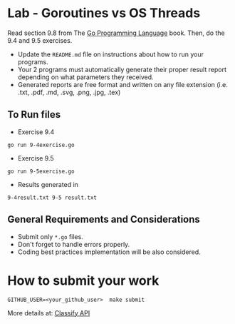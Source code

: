 Lab - Goroutines vs OS Threads
==============================
Read section 9.8 from The [Go Programming Language](https://www.amazon.com/dp/0134190440/ref=cm_sw_em_r_mt_dp_U_Uz0RDbHAH27PH) book.
Then, do the 9.4 and 9.5 exercises.

- Update the `README.md` file on instructions about how to run your programs.
- Your 2 programs must automatically generate their proper  result report depending on what parameters they received.
- Generated reports are free format and written on any file extension (i.e. .txt, .pdf, .md, .svg, .png, .jpg, .tex)

To Run files
------------
- Exercise 9.4
```
go run 9-4exercise.go
```
- Exercise 9.5
```
go run 9-5exercise.go
```
- Results generated in
```
9-4result.txt 9-5 result.txt
```

General Requirements and Considerations
---------------------------------------
- Submit only `*.go` files.
- Don't forget to handle errors properly.
- Coding best practices implementation will be also considered.


How to submit your work
=======================
```
GITHUB_USER=<your_github_user>  make submit
```
More details at: [Classify API](../../classify.md)
